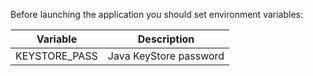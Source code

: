 Before launching the application you should set environment variables:

| Variable      | Description            |
|---------------|------------------------|
| KEYSTORE_PASS | Java KeyStore password |